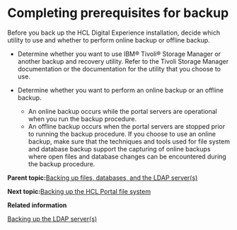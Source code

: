 # Completing prerequisites for backup

Before you back up the HCL Digital Experience installation, decide which utility to use and whether to perform online backup or offline backup.

-   Determine whether you want to use IBM® Tivoli® Storage Manager or another backup and recovery utility. Refer to the Tivoli Storage Manager documentation or the documentation for the utility that you choose to use.
-   Determine whether you want to perform an online backup or an offline backup.

    -   An online backup occurs while the portal servers are operational when you run the backup procedure.
    -   An offline backup occurs when the portal servers are stopped prior to running the backup procedure.
    If you choose to use an online backup, make sure that the techniques and tools used for file system and database backup support the capturing of online backups where open files and database changes can be encountered during the backup procedure.


**Parent topic:**[Backing up files, databases, and the LDAP server\(s\)](../admin-system/i_wadm_t_bkup_winlinux.md)

**Next topic:**[Backing up the HCL Portal file system](../admin-system/i_wadm_t_bkup_files_winlinux.md)

**Related information**  


[Backing up the LDAP server\(s\)](../admin-system/i_wadm_t_bkup_ldap_winlinux.md)


